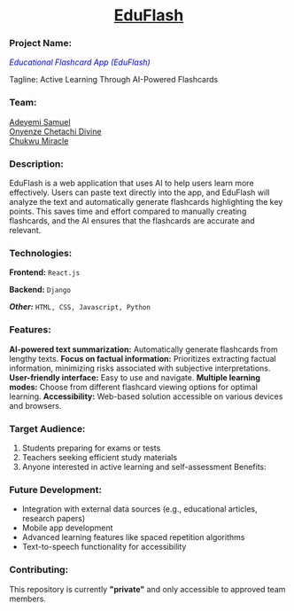 <h1 align='center' style='text-decoration:underline'>EduFlash</h1>
<h3>Project Name:</h3> <p style='color:blue'><em>Educational Flashcard App (EduFlash)</em></p>

Tagline: Active Learning Through AI-Powered Flashcards

### Team:

<a href="https://github.com/Samfrodo9">Adeyemi Samuel</a>
<br>
<a href="https://github.com/De-Chetachi/">Onyenze Chetachi Divine</a>
<br>
<a href="https://github.com/Mimifresh/">Chukwu Miracle</a>


### Description:

EduFlash is a web application that uses AI to help users learn more effectively. Users can paste text directly into the app, and EduFlash will analyze the text and automatically generate flashcards highlighting the key points. This saves time and effort compared to manually creating flashcards, and the AI ensures that the flashcards are accurate and relevant.

### Technologies:

**Frontend:** ```React.js```

**Backend:** ```Django```

***Other:*** ```HTML, CSS, Javascript, Python```


### Features:

**AI-powered text summarization:** Automatically generate flashcards from lengthy texts.
**Focus on factual information:** Prioritizes extracting factual information, minimizing risks associated with subjective interpretations.
**User-friendly interface:** Easy to use and navigate.
**Multiple learning modes:** Choose from different flashcard viewing options for optimal learning.
**Accessibility:** Web-based solution accessible on various devices and browsers.

### Target Audience:

1. Students preparing for exams or tests
2. Teachers seeking efficient study materials
3. Anyone interested in active learning and self-assessment
Benefits:

### Future Development:

* Integration with external data sources (e.g., educational articles, research papers)
* Mobile app development
* Advanced learning features like spaced repetition algorithms
* Text-to-speech functionality for accessibility

### Contributing:
This repository is currently **"private"** and only accessible to approved team members.
